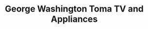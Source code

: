 ---
title: "George Washington Toma TV and Appliances"
url: /weymouth/george-washington-toma-tv-and-appliances/
shop: electronics
---